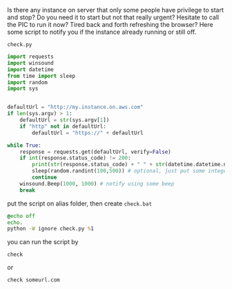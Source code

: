 Is there any instance on server that only some people have privilege to start and stop? Do you need it to start but not that really urgent? Hesitate to call the PIC to run it now?
Tired back and forth refreshing the browser? Here some script to notify you if the instance already running or still off.

`check.py`
```python
import requests
import winsound
import datetime
from time import sleep
import random
import sys


defaultUrl = "http://my.instance.on.aws.com"
if len(sys.argv) > 1:
    defaultUrl = str(sys.argv[1])
    if "http" not in defaultUrl:
        defaultUrl = "https://" + defaultUrl

while True:
    response = requests.get(defaultUrl, verify=False)
    if int(response.status_code) != 200:
        print(str(response.status_code) + " " + str(datetime.datetime.now()))
        sleep(random.randint(100,500)) # optional, just put some integer to replace the random value
        continue
    winsound.Beep(1000, 1000) # notify using some beep
    break
```

put the script on alias folder, then create `check.bat`
```bat
@echo off
echo.
python -W ignore check.py %1
```

you can run the script by

`check` 

or

`check someurl.com`
